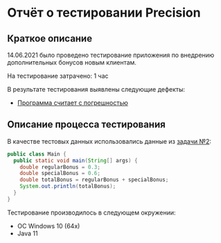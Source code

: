 # Отчёт о тестировании Precision

## Краткое описание

14.06.2021 было проведено тестирование приложения по внедрению дополнительных бонусов новым клиентам.

На тестирование затрачено: 1 час

В результате тестирования выявлены следующие дефекты:

* [Программа считает с погрешностью](https://github.com/AndrewShch/javaQA.Shchepkin.lesson2.task2/issues/1)

## Описание процесса тестирования

В качестве тестовых данных использовались данные из [задачи №2](https://github.com/netology-code/javaqa-homeworks/tree/master/programming):

```java
public class Main {
  public static void main(String[] args) {
    double regularBonus = 0.3;
    double specialBonus = 0.6;
    double totalBonus = regularBonus + specialBonus;
    System.out.println(totalBonus);
  }
}
```

Тестирование производилось в следующем окружении:
* ОС Windows 10 (64x)
* Java 11